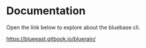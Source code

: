 # Documentation  

Open the link below to explore about the bluebase cli.  

https://blueeast.gitbook.io/bluerain/